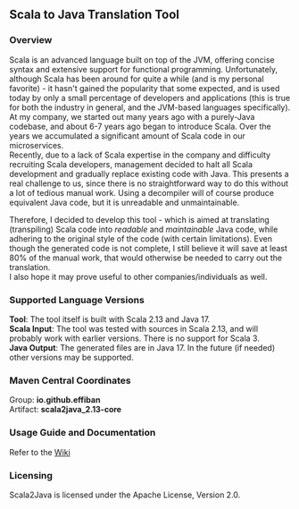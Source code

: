 ## Scala to Java Translation Tool

### Overview
Scala is an advanced language built on top of the JVM, offering concise syntax and extensive support 
for functional programming.
Unfortunately, although Scala has been around for quite a while (and is my personal favorite) - it hasn't gained
the popularity that some expected, and is used today by only a small percentage of developers and applications (this is true for
both the industry in general, and the JVM-based languages specifically).  
At my company, we started out many years ago with a purely-Java codebase, and about 6-7 years ago began to introduce Scala. 
Over the years we accumulated a significant amount of Scala code in our microservices.  
Recently, due to a lack of Scala expertise in the company and difficulty recruiting Scala developers, management
decided to halt all Scala development and gradually replace existing code with Java. 
This presents a real challenge to us, since there is no straightforward way to do this without a lot of tedious manual work. 
Using a decompiler will of course produce equivalent Java code, but it is unreadable and unmaintainable. 

Therefore, I decided to develop this tool - which is aimed at translating (transpiling) Scala code into _readable_ and _maintainable_ Java code,
while adhering to the original style of the code (with certain limitations). Even though the generated code is not complete, I still believe 
it will save at least 80% of the manual work, that would otherwise be needed to carry out the translation.  
I also hope it may prove useful to other companies/individuals as well.  

### Supported Language Versions
**Tool**: The tool itself is built with Scala 2.13 and Java 17.   
**Scala Input**: The tool was tested with sources in Scala 2.13, and will probably work with earlier versions. There is no support for Scala 3.    
**Java Output**: The generated files are in Java 17. In the future (if needed) other versions may be supported.

### Maven Central Coordinates
Group: **io.github.effiban**  
Artifact: **scala2java_2.13-core**

### Usage Guide and Documentation
Refer to the [Wiki](https://github.com/effiban/scala2java/wiki/Home)

### Licensing

Scala2Java is licensed under the Apache License, Version 2.0.